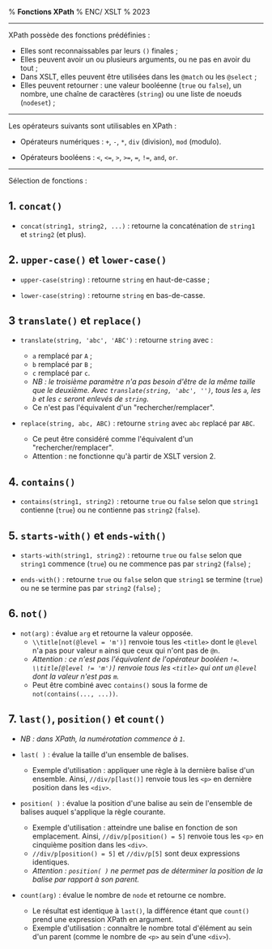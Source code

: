 % __Fonctions XPath__
% ENC/ XSLT
% 2023

---

XPath possède des fonctions prédéfinies :

- Elles sont reconnaissables par leurs `()` finales ;
- Elles peuvent avoir un ou plusieurs arguments, ou ne pas en avoir du tout ;
- Dans XSLT, elles peuvent être utilisées dans les `@match` ou les `@select` ;
- Elles peuvent retourner : une valeur booléenne (`true` ou `false`), un nombre, une chaîne de caractères (`string`) ou une liste de noeuds (`nodeset`) ;

---

Les opérateurs suivants sont utilisables en XPath :

- Opérateurs numériques : `+`, `-`, `*`, `div` (division), `mod` (modulo).

- Opérateurs booléens : `<`, `<=`, `>`, `>=`, `=`, `!=`, `and`, `or`.

---

Sélection de fonctions :

## 1. `concat()`

- `concat(string1, string2, ...)` : retourne la concaténation de `string1` et `string2` (et plus).

## 2. `upper-case()` et `lower-case()`

- `upper-case(string)` : retourne `string` en haut-de-casse ;

- `lower-case(string)` : retourne `string` en bas-de-casse.

## 3 `translate()` et `replace()`

- `translate(string, 'abc', 'ABC')` : retourne `string` avec :
  - `a` remplacé par `A` ;
  - `b` remplacé par `B` ;
  - `c` remplacé par `c`.
  - _NB : le troisième paramètre n'a pas besoin d'être de la même taille que le deuxième. Avec `translate(string, 'abc', '')`, tous les  `a`, les `b` et les `c` seront enlevés de `string`._
  - Ce n'est pas l'équivalent d'un "rechercher/remplacer".

- `replace(string, abc, ABC)` : retourne `string` avec `abc` replacé par `ABC`.
  - Ce peut être considéré comme l'équivalent d'un "rechercher/remplacer".
  - Attention : ne fonctionne qu'à partir de XSLT version 2.

## 4. `contains()`

- `contains(string1, string2)` : retourne `true` ou `false` selon que `string1` contienne (`true`) ou ne contienne pas `string2` (`false`).

## 5. `starts-with()` et `ends-with()`

- `starts-with(string1, string2)` : retourne `true` ou `false` selon que `string1` commence (`true`) ou ne commence pas par `string2` (`false`) ;

- `ends-with()` : retourne `true` ou `false` selon que `string1` se termine (`true`) ou ne se termine pas par `string2` (`false`) ;

## 6. `not()`

- `not(arg)` : évalue `arg` et retourne la valeur opposée.
  - `\\title[not(@level = 'm')]` renvoie tous les `<title>` dont le `@level` n'a pas pour valeur `m` ainsi que ceux qui n'ont pas de `@n`.
  - _Attention : ce n'est pas l'équivalent de l'opérateur booléen `!=`. `\\title[@level != 'm')]` renvoie tous les `<title>` qui ont un `@level` dont la valeur n'est pas `m`._
  - Peut être combiné avec `contains()` sous la forme de `not(contains(..., ...))`.

## 7. `last()`, `position()` et `count()`

- _NB : dans XPath, la numérotation commence à `1`._

- `last( )` : évalue la taille d'un ensemble de balises.
  - Exemple d'utilisation : appliquer une règle à la dernière balise d'un ensemble. Ainsi, `//div/p[last()]` renvoie tous les `<p>` en dernière position dans les `<div>`.

- `position( )` : évalue la position d'une balise au sein de l'ensemble de balises auquel s'applique la règle courante.
  - Exemple d'utilisation : atteindre une balise en fonction de son emplacement. Ainsi, `//div/p[position() = 5]` renvoie tous les `<p>` en cinquième position dans les `<div>`.
  - `//div/p[position() = 5]` et `//div/p[5]` sont deux expressions identiques.
  - _Attention : `position( )` ne permet pas de déterminer la position de la balise par rapport à son parent._

- `count(arg)` : évalue le nombre de `node` et retourne ce nombre.
  - Le résultat est identique à `last()`, la différence étant que `count()` prend une expression XPath en argument.
  - Exemple d'utilisation : connaître le nombre total d'élément au sein d'un parent (comme le nombre de `<p>` au sein d'une `<div>`).